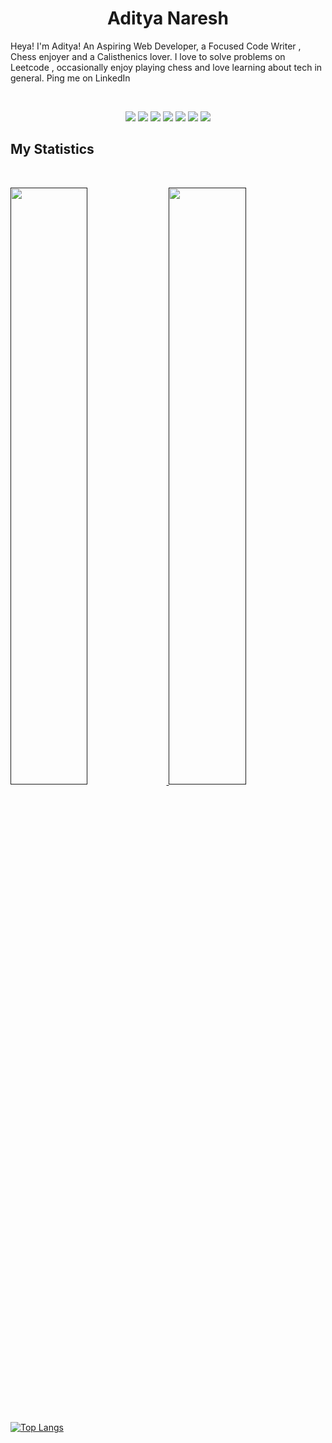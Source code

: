<h1 align="center">
  <b>Aditya Naresh</b>
</h1>

Heya! I'm Aditya! An Aspiring Web Developer, a Focused Code Writer , Chess enjoyer and a Calisthenics lover. I love to solve problems on Leetcode , occasionally enjoy playing chess and love learning about tech in general.
Ping me on LinkedIn


<br>

<p>
<div align="center">
   <img src="https://img.shields.io/badge/-HTML-c58545?style=for-the-badge&logo=html5&logoColor=c58545&labelColor=282828">
   <img src="https://img.shields.io/badge/-CSS-d1a01f?style=for-the-badge&logo=css3&logoColor=d1a01f&labelColor=282828">
   <img src="https://img.shields.io/badge/JavaScript-F7DF1E?style=for-the-badge&logo=javascript&logoColor=d1a01f&labelColor=282828">
   <img src="https://img.shields.io/badge/Node.js-43853D?style=for-the-badge&logo=node.js&logoColor=d1a01f&labelColor=282828">
   <img src="https://img.shields.io/badge/Express.js-404D59?style=for-the-badge&logo=express.js&logoColor=d1a01f&labelColor=282828">
   <img src="https://img.shields.io/badge/React-20232A?style=for-the-badge&logo=react&logoColor=61DAFB&labelColor=282828">
   <img src="https://img.shields.io/badge/MongoDB-4EA94B?style=for-the-badge&logo=mongodb&logoColor=white">
</div>
</p>






## My Statistics

<br/>
<p align="left">
  <a href="">
  <img width="49.5%" src="https://github-readme-stats.vercel.app/api?username=Aditya-Naresh&show_icons=true&theme=gruvbox&hide_border=true" />
    <img width="49.5%" src="http://github-readme-streak-stats.herokuapp.com?user=Aditya-Naresh&theme=dark&date_format=M%20j%5B%2C%20Y%5D" />
  </a>
</p>
<br>



[![Top Langs](https://github-readme-stats.vercel.app/api/top-langs/?username=Aditya-Naresh&layout=compact&theme=highcontrast)](https://github.com/Aditya-Naresh/github-readme-stats)

